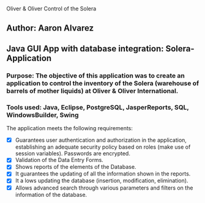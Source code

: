 # 
 Oliver & Oliver Control of the Solera


## Author: Aaron Alvarez

## Java GUI App with database integration: Solera-Application

### Purpose: The objective of this application was to create an application to control the inventory of the Solera (warehouse of barrels of mother liquids) at Oliver &amp; Oliver International.

### Tools used: Java, Eclipse, PostgreSQL, JasperReports, SQL, WindowsBuilder, Swing

The application meets the following requirements:
* [x] Guarantees user authentication and authorization in the application, establishing an adequate security policy based on roles (make use of session variables). Passwords are encrypted.
* [x] Validation of the Data Entry Forms.
* [x] Shows reports of the elements of the Database.
* [x] It guarantees the updating of all the information shown in the reports.
* [x] It a lows updating the database (insertion, modification, elimination).
* [x] Allows advanced search through various parameters and filters on the information of the database.
